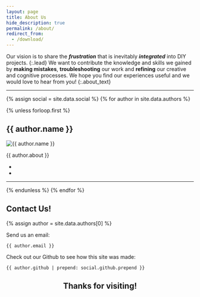 ```yaml
---
layout: page
title: About Us
hide_description: true
permalink: /about/
redirect_from:
  - /download/
---
```


Our vision is to share the __*frustration*__ that is inevitably __*integrated*__ into DIY projects.
{:.lead}
We want to contribute the knowledge and skills we gained by __making mistakes__, __troubleshooting__ our work and 
__refining__ our creative and cognitive processes.
We hope you find our experiences useful and we would love to hear from you!
{:.about_text}

<hr>

{% assign social = site.data.social %}
{% for author in site.data.authors %}

{% unless forloop.first %}

<div class="wrapper">

## {{ author.name }}
<div id="img">
<img src="{{ author.picture.path | relative_url }}" alt="{{ author.name }}" class="about_img">
</div>

<div id="txt">
<p class="about_text">
{{ author.about }}
</p>
</div>

<div class="sidebar-social" id="ico">
<ul> 
<li> <a href="{{ author.email | prepend: social.email.prepend }}" title="{{ social.email.name }}" class="no-mark-external">
<span class="{{ social.email.icon }}"></span></a></li>
<li> <a href="{{ author.linkedin | prepend: social.linkedin.prepend }}" title="{{ social.linkedin.name }}" class="no-mark-external">
<span class="{{ social.linkedin.icon }}"></span></a></li>
</ul>
</div>

</div>

<hr style="clear:both">
{% endunless %}
{% endfor %}


## Contact Us!
{% assign author = site.data.authors[0] %}

Send us an email:
~~~
{{ author.email }}
~~~

Check out our Github to see how this site was made:
~~~
{{ author.github | prepend: social.github.prepend }}
~~~

<h2 align="center" style="clear:both"> Thanks for visiting! </h2>